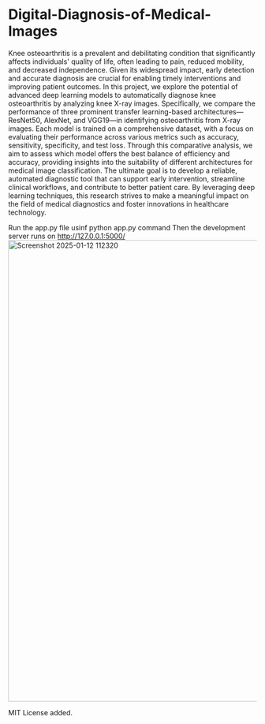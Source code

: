 # Digital-Diagnosis-of-Medical-Images
Knee osteoarthritis is a prevalent and debilitating condition that significantly affects individuals' quality of life, often leading to pain, reduced mobility, and decreased independence. Given its widespread impact, early detection and accurate diagnosis are crucial for enabling timely interventions and improving patient outcomes. In this project, we explore the potential of advanced deep learning models to automatically diagnose knee osteoarthritis by analyzing knee X-ray images. Specifically, we compare the performance of three prominent transfer learning-based architectures—ResNet50, AlexNet, and VGG19—in identifying osteoarthritis from X-ray images. Each model is trained on a comprehensive dataset, with a focus on evaluating their performance across various metrics such as accuracy, sensitivity, specificity, and test loss. Through this comparative analysis, we aim to assess which model offers the best balance of efficiency and accuracy, providing insights into the suitability of different architectures for medical image classification. The ultimate goal is to develop a reliable, automated diagnostic tool that can support early intervention, streamline clinical workflows, and contribute to better patient care. By leveraging deep learning techniques, this research strives to make a meaningful impact on the field of medical diagnostics and foster innovations in healthcare technology.  

Run the app.py file usinf python app.py command
Then the development server runs on http://127.0.0.1:5000/
<img width="936" alt="Screenshot 2025-01-12 112320" src="https://github.com/user-attachments/assets/788cba95-e746-4882-a9e2-c3a0db063632" />

MIT License added.
